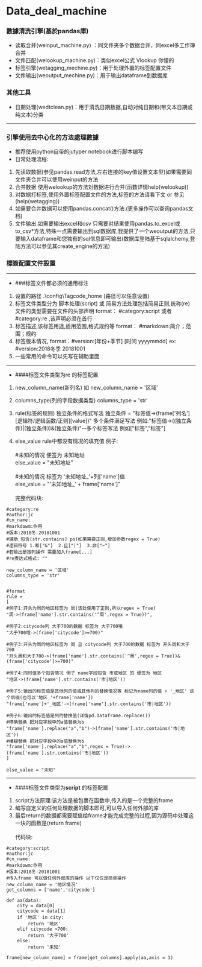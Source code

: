 # Data_deal_machine

### 數據清洗引擎(基於pandas庫)
 - 读取合并(weinput_machine.py) ：同文件夹多个数据合并，同excel多工作簿合并
 - 文件匹配(welookup_machine.py)：类似excel公式 Vlookup 你懂的
 - 标签引擎(wetagging_mechine.py)：用于处理外置的标签配置文件
 - 文件输出(weoutput_mechine.py)：用于输出dataframe到数据库
 
### 其他工具
- 日期处理(wedtclean.py)：用于清洗日期数据,自动对纯日期和(带文本日期或纯文本)分类
---
### 引擎使用去中心化的方法處理數據
- 推荐使用python自带的jutyper notebook进行脚本编写
- 日常处理流程:
1. 先读取数据(参见pandas.read方法,左右连接的key值设置文本型)如果需要同文件夹合并可以使用weinput的方法
2. 合并数据 使用welookup的方法对数据进行合并(函数详情help(welookup))
3. 对数据打标签,使用外置标签配置文件的方法,标签的方法请看下文 or 参见(help(wetagging))
4. 如需要合并数据可以使用pandas.concat()方法.(更多操作可以查询pandas文档)
5. 文件输出.如需要输出excel和csv 只需要对结果使用pandas.to_excel或to_csv*方法,特殊一点需要输出到sql数据库,我提供了一个weoutput的方法,只要输入dataframe和您独有的sql信息即可输出(数据库登陆基于sqlalchemy,登陆方法可以参见其create_engine的方法)

### 標簽配置文件設置

---
- ###标签文件都必须的通用标注
1. 设置的路径 .\config\Tagcode_home (路径可以任意设置)
2. 标签文件类型分为 脚本处理(script) 或 简易方法处理包括简易正则,统称(re) 
文件的类型需要在文件的头部声明 format： #category:script  或者   #category:re ,该声明必须在首行
3. 标签描述,该标签用途,适用范围,格式规约等 format： #markdown:简介；范围；规约
4. 标签版本情况,  format：#version:[年份+季节] [时间 yyyymmdd]  ex: #version:2018冬季 20181001
5. 一些常用的命令可以先写在辅助里面
---
- ####标签文件类型为re 的标签配置
1. new_column_name(新列名) 如 new_column_name = '区域'
2. columns_type(列的字段数据类型) columns_type = 'str'
3. rule(标签的规则) 独立条件的格式写法 独立条件 = "标签值->(frame['列名'][逻辑符/逻辑函数/正则][value])"
多个条件满足写法 例如:"标签值->((独立条件)|(独立条件))&(独立条件)"--多个标签写法 例如["标签","标签"]

4. else_value rule中都没有情况的填充值 例子:
\
\
\#未知的情况  便签为  未知地址\
else_value = "未知地址"
\
\
\#未知的情况  标签为  '未知地址_'+列['name']值\
else_value = "'未知地址_' + frame['name']"\
\
完整代码块:
>
    #category:re
    #author:jc
    #cn_name:
    #markdowm:作用
    #版本:2018冬-20181001
    #辅助 包含[str.contains] ps(如果需要正则,增加参数regex = True)
    #逻辑符号 1.和["&"]  2.且["|"]  3.非["~"] 
    #若输出是按列操作 需要加入frame[...]
    #re表达式格式: ""
    
    new_column_name = '区域'
    columns_type = 'str'
    
    
    #format
    rule = 
    [
    #例子1:开头为周的地区标签为 周(该处使用了正则,所以regex = True)
    "周->(frame['name'].str.contains('^周',regex = True))",
    
    #例子2:citycode列 大于700的数据 标签为 大于700哦
    "大于700哦->(frame['citycode']>=700)"
    
    #例子3:开头为周的地区标签为 周 且 citycode列 大于700的数据 标签为 开头周和大于700  
    "开头周和大于700->(frame['name'].str.contains('^周',regex = True))&(frame['citycode']>=700)"
    
    #例子4:同时值多个包含情况 例子 name字段包含 市或地区 的 便签为 地区
    "地区->(frame['name'].str.contains('市|地区'))
    
    #例子5:输出的标签值是其他列的值或其他列的替换情况等 标记为name列的值 + '_地区' 这个后缀(也可以'地区_'+frame['name'])
    "frame['name']+'_地区'->(frame['name'].str.contains('市|地区'))
    
    #例子6:输出的标签值是列的替换值(详情pd.Dataframe.replace())
    #精确替换 把对应字段中的a值替换为b
    "frame['name'].replace("a","b")->(frame['name'].str.contains('市|地区'))
    #模糊替换 把对应字段中的a值替换为b
    "frame['name'].replace("a","b",regex = True)->(frame['name'].str.contains('市|地区'))
    ]
    
    else_value = "未知"



---
- ####标签文件类型为**script** 的标签配置
1. script方法原理:该方法是被包裹在函数中,传入的是一个完整的frame
2. 编写自定义的任何处理数据的脚本即可,可以导入任何外部的库
3. 最后return的数据都需要赋值给frame才能完成完整的过程,因为源码中处理这一块的函数是(return frame)\
\
代码块:
>
    #category:script
    #author:jc
    #cn_name:
    #markdowm:作用
    #版本:2018冬-20181001
    #传入frame 可以做任何外部库的操作 以下仅仅是简单操作
    new_column_name = '地区情况'
    get_columns = ['name','citycode']
    
    def aa(data):
        city = data[0]
        citycode = data[1]
        if '地区' in city:
            return '地区'
        elif citycode >700:
            return '大于700'
        else:
            return '未知'
    
    frame[new_column_name] = frame[get_columns].apply(aa,axis = 1)

